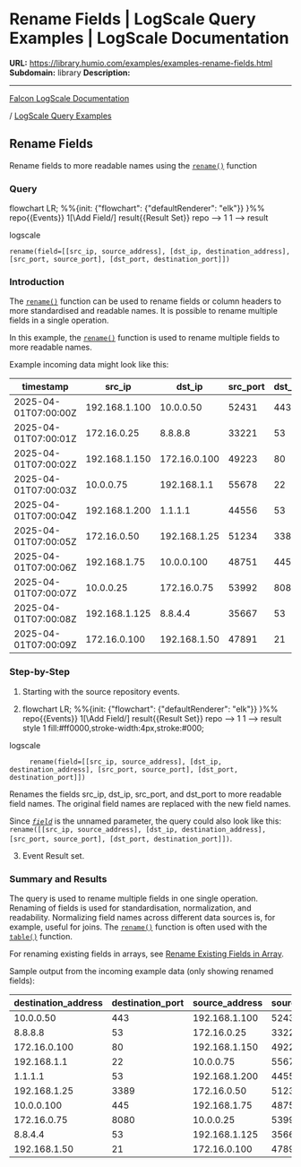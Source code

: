 # Rename Fields | LogScale Query Examples | LogScale Documentation

**URL:** https://library.humio.com/examples/examples-rename-fields.html
**Subdomain:** library
**Description:** 

---

[Falcon LogScale Documentation](https://library.humio.com)

/ [LogScale Query Examples](examples.html)

## Rename Fields

Rename fields to more readable names using the [`rename()`](https://library.humio.com/data-analysis/functions-rename.html) function 

### Query

flowchart LR; %%{init: {"flowchart": {"defaultRenderer": "elk"}} }%% repo{{Events}} 1[\Add Field/] result{{Result Set}} repo --> 1 1 --> result

logscale
    
    
    rename(field=[[src_ip, source_address], [dst_ip, destination_address], [src_port, source_port], [dst_port, destination_port]])

### Introduction

The [`rename()`](https://library.humio.com/data-analysis/functions-rename.html) function can be used to rename fields or column headers to more standardised and readable names. It is possible to rename multiple fields in a single operation. 

In this example, the [`rename()`](https://library.humio.com/data-analysis/functions-rename.html) function is used to rename multiple fields to more readable names. 

Example incoming data might look like this: 

timestamp| src_ip| dst_ip| src_port| dst_port| protocol| bytes_sent| bytes_received  
---|---|---|---|---|---|---|---  
2025-04-01T07:00:00Z| 192.168.1.100| 10.0.0.50| 52431| 443| TCP| 1024| 2048  
2025-04-01T07:00:01Z| 172.16.0.25| 8.8.8.8| 33221| 53| UDP| 64| 512  
2025-04-01T07:00:02Z| 192.168.1.150| 172.16.0.100| 49223| 80| TCP| 2048| 4096  
2025-04-01T07:00:03Z| 10.0.0.75| 192.168.1.1| 55678| 22| TCP| 512| 1024  
2025-04-01T07:00:04Z| 192.168.1.200| 1.1.1.1| 44556| 53| UDP| 64| 512  
2025-04-01T07:00:05Z| 172.16.0.50| 192.168.1.25| 51234| 3389| TCP| 4096| 8192  
2025-04-01T07:00:06Z| 192.168.1.75| 10.0.0.100| 48751| 445| TCP| 2048| 4096  
2025-04-01T07:00:07Z| 10.0.0.25| 172.16.0.75| 53992| 8080| TCP| 1024| 2048  
2025-04-01T07:00:08Z| 192.168.1.125| 8.8.4.4| 35667| 53| UDP| 64| 512  
2025-04-01T07:00:09Z| 172.16.0.100| 192.168.1.50| 47891| 21| TCP| 512| 1024  
  
### Step-by-Step

  1. Starting with the source repository events.

  2. flowchart LR; %%{init: {"flowchart": {"defaultRenderer": "elk"}} }%% repo{{Events}} 1[\Add Field/] result{{Result Set}} repo --> 1 1 --> result style 1 fill:#ff0000,stroke-width:4px,stroke:#000;

logscale
         
         rename(field=[[src_ip, source_address], [dst_ip, destination_address], [src_port, source_port], [dst_port, destination_port]])

Renames the fields src_ip, dst_ip, src_port, and dst_port to more readable field names. The original field names are replaced with the new field names. 

Since [_`field`_](https://library.humio.com/data-analysis/functions-rename.html#query-functions-rename-field) is the unnamed parameter, the query could also look like this: `rename([[src_ip, source_address], [dst_ip, destination_address], [src_port, source_port], [dst_port, destination_port]])`. 

  3. Event Result set.




### Summary and Results

The query is used to rename multiple fields in one single operation. Renaming of fields is used for standardisation, normalization, and readability. Normalizing field names across different data sources is, for example, useful for joins. The [`rename()`](https://library.humio.com/data-analysis/functions-rename.html) function is often used with the [`table()`](https://library.humio.com/data-analysis/functions-table.html) function. 

For renaming existing fields in arrays, see [Rename Existing Fields in Array](examples-array-rename-fields.html "Rename Existing Fields in Array"). 

Sample output from the incoming example data (only showing renamed fields): 

destination_address| destination_port| source_address| source_port  
---|---|---|---  
10.0.0.50| 443| 192.168.1.100| 52431  
8.8.8.8| 53| 172.16.0.25| 33221  
172.16.0.100| 80| 192.168.1.150| 49223  
192.168.1.1| 22| 10.0.0.75| 55678  
1.1.1.1| 53| 192.168.1.200| 44556  
192.168.1.25| 3389| 172.16.0.50| 51234  
10.0.0.100| 445| 192.168.1.75| 48751  
172.16.0.75| 8080| 10.0.0.25| 53992  
8.8.4.4| 53| 192.168.1.125| 35667  
192.168.1.50| 21| 172.16.0.100| 47891
